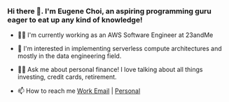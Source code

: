 ### Hi there 👋. I'm Eugene Choi, an aspiring programming guru eager to eat up any kind of knowledge!

- 👨‍💻 I'm currently working as an AWS Software Engineer at 23andMe

- 🤔 I'm interested in implementing serverless compute architectures and mostly in the data engineering field.

- 🙋‍♂️ Ask me about personal finance! I love talking about all things investing, credit cards, retirement.

- 📫 How to reach me [Work Email](eugene@qloo.com) | [Personal](eugeneiohc@hotmail.com)
